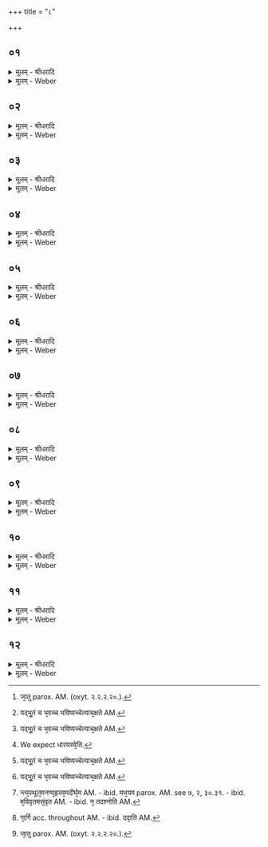 +++
title = "८"

+++


## ०१
<details><summary>मूलम् - श्रीधरादि</summary>

अ᳘थ ह व्वाचक्न᳘व्व्युवाच॥  
ब्ब्रा᳘ह्मणा भगवन्तो ह᳘न्ताह᳘मिमं या᳘ज्ञवल्क्यं द्वौ᳘ प्प्रश्नौ᳘ प्प्रक्ष्या᳘मि तौ चे᳘न्मे व्विवक्ष्य᳘ति न वै जा᳘तु युष्मा᳘कमिमङ्क᳘श्चिद्ब्रह्मो᳘द्यञ्जेते᳘ति तौ᳘ चेन्मे[[!!]] न᳘ व्विवक्ष्य᳘ति मूर्द्धा᳘ ऽस्य व्वि᳘पतिष्यती᳘ति प्पृ᳘च्छ गार्ग्गी᳘ति॥
</details>

<details><summary>मूलम् - Weber</summary>

अ᳘थ ह वाचक्नॗव्युवाच॥  
ब्रा᳘ह्मणा भगवन्तो ह᳘न्ताह᳘मिमं या᳘ज्ञवल्क्यं द्वौ᳘ प्रश्नौ᳘ प्रक्ष्या᳘मि तौ चे᳘न्मे विवक्ष्य᳘ति न वै जा᳘तु [^wbr_1] युष्मा᳘कमिमं क᳘श्चिद्ब्रह्मो᳘द्यं जेते᳘ति तौ चे᳘न्मे न᳘ विवक्ष्य᳘ति मू᳘र्धास्य वि᳘पतिष्यतीति पृ᳘छ गार्गी᳘ति॥  

[^wbr_1]: जा᳘तु parox. AM. (oxyt. २.२.२.२०.).
</details>

## ०२
<details><summary>मूलम् - श्रीधरादि</summary>

सा᳘ होवाच॥  
(चा) अहम्वै᳘ त्वा याज्ञवल्क्य य᳘था का᳘श्यो वा व्वै᳘देहो वोग्ग्रपुत्र᳘ ऽउद्यन्ध᳘नुर᳘धिज्यङ्कृत्वा द्वौ बा᳘णवन्तौ सपत्नातिव्याधि᳘नौ ह᳘स्ते कृ᳘त्वोपोत्ति᳘ष्ठेदेव᳘मे᳘वाहन्त्वान्द्वा᳘भ्याम्प्रश्ना᳘भ्यामुपो᳘दस्थान्तौ᳘ मे ब्ब्रूही᳘ति प्पृ᳘च्छ गार्ग्गी᳘ति॥
</details>

<details><summary>मूलम् - Weber</summary>

सा᳘ होवाच॥  
अहं वै᳘ त्वा याज्ञवल्क्य य᳘था का᳘श्यो वा वै᳘देहो ओग्रपुत्र᳘ उद्यं ध᳘नुर᳘धिज्यं कृत्वा द्वौ वा᳘णवन्तौ सपत्नाधिव्याधि᳘नौ ह᳘स्ते कृॗत्वोपोत्ति᳘ष्ठेदेव᳘मेॗवाहं᳘ त्वा द्वा᳘भ्याम् प्रश्ना᳘भ्यामुपो᳘दस्थां तौ᳘ मे ब्रूही᳘ति पृ᳘छ गार्गी᳘ति॥
</details>

## ०३
<details><summary>मूलम् - श्रीधरादि</summary>

सा᳘ होवाच॥  
य᳘दूर्ध्वं᳘ याज्ञवल्क्य दिवो य᳘दवा᳘क्पृथिव्या य᳘दन्तरा द्या᳘वापृथिवी᳘ ऽइमे य᳘द्भूतञ्च[[!!]] भ᳘वच्च भ᳘विष्यच्चे᳘त्याच᳘क्षते क᳘स्मिँस्तदो᳘तञ्च प्प्रो᳘तञ्चे᳘ति॥
</details>

<details><summary>मूलम् - Weber</summary>

सा᳘ होवाच॥  
य᳘दूर्ध्वं᳘ याज्ञवल्क्य दिवो य᳘दवा᳘क्पृथिव्या य᳘दन्तरा द्या᳘वापृथिवी᳘ इमे य᳘द्भूतं᳘ च भ᳘वच्च भविष्यच्चे᳘त्याच᳘क्षते [^wbr_2] क᳘स्मिंस्तदो᳘तं च प्रो᳘तं चे᳘ति॥  

[^wbr_2]: यद्भू᳘तं च भ᳘वच्च भविष्यच्चेत्याच᳘क्षते AM.
</details>

## ०४
<details><summary>मूलम् - श्रीधरादि</summary>

स᳘ होवाच॥  
य᳘दूर्ध्व᳘ङ्गार्ग्गि दिवो य᳘दवा᳘क्पृथिव्या य᳘दन्तरा द्या᳘वापृथिवी᳘ ऽइमे यद्भू᳘तञ्च भ᳘वच्च भ᳘विष्यच्चे᳘त्याच᳘क्षत ऽआकाशे तदो᳘तञ्च प्प्रो᳘तञ्चेति[[!!]]॥
</details>

<details><summary>मूलम् - Weber</summary>

स᳘ होवाच॥  
य᳘दूर्ध्वं᳘ गार्गी दिवो य᳘दवा᳘क्पृथिव्या य᳘दन्तरा द्या᳘वापृथिवी᳘ इमे य᳘द्भूतं च भ᳘वच्च भविष्यच्चे᳘त्याच᳘क्षत [^wbr_3] आकाशे तदो᳘तं च प्रो᳘तं चे᳘ति॥  

[^wbr_3]: यद्भू᳘तं च भ᳘वच्च भविष्यच्चेत्याच᳘क्षते AM.
</details>

## ०५
<details><summary>मूलम् - श्रीधरादि</summary>

सा᳘ होवाच॥  
न᳘मस्ते याज्ञवल्क्य यो᳘ म ऽएतम्व्य᳘वोचो᳘ ऽपरस्मै धार᳘यस्वे᳘ति प्पृ᳘च्छ गार्ग्गी᳘ति॥
</details>

<details><summary>मूलम् - Weber</summary>

सा᳘ होवाच॥  
न᳘मस्ते याज्ञवल्क्य यो᳘ म एतं व्य᳘वोचो᳘ऽपरस्मै धार᳘यस्वे᳘ति [^wbr_4] पृ᳘छ गार्गी᳘ति॥  

[^wbr_4]: We expect धारयस्वे᳘ति.
</details>

## ०६
<details><summary>मूलम् - श्रीधरादि</summary>

सा᳘ होवाच॥  
य᳘दूर्ध्वं᳘ याज्ञवल्क्य दिवो य᳘दवा᳘क्पृथिव्या य᳘दन्तरा द्या᳘वापृथिवी᳘ ऽइमे यद्भू᳘तञ्च[[!!]] भ᳘वच्च भ᳘विष्यच्चेत्याच᳘क्षते[[!!]] क᳘स्मिन्नेव तदो᳘तञ्च प्रो᳘तञ्चे᳘ति॥
</details>

<details><summary>मूलम् - Weber</summary>

सा᳘ होवाच॥  
य᳘दूर्ध्वं᳘ याज्ञवल्क्य दिवो य᳘दवा᳘क्पृथिव्या य᳘दन्तरा द्या᳘वापृथिवी᳘ इमे य᳘द्भूतं᳘ च भ᳘वच्च भविष्यच्चे᳘त्याच᳘क्षते [^wbr_5] क᳘स्मिन्नेव तदो᳘तं च प्रो᳘तं चेति॥  

[^wbr_5]: यद्भू᳘तं च भ᳘वच्च भविष्यच्चेत्याच᳘क्षते AM.
</details>

## ०७
<details><summary>मूलम् - श्रीधरादि</summary>

स᳘ होवाच॥  
य᳘दूर्ध्व᳘ङ्गार्ग्गि दिवो य᳘दवा᳘क्पृथिव्या य᳘दन्तरा द्या᳘वापृथिवी᳘ ऽइमे यद्भू᳘तञ्च[[!!]] भ᳘वच्च भ᳘विष्यच्चेत्याच᳘क्षत ऽआकाश᳘ ऽएव[[!!]] तदो᳘तञ्च प्प्रो᳘तञ्चे᳘ति क᳘स्मि᳘न्न्वाकाश ऽओ᳘तश्च प्प्रो᳘तश्चेति[[!!]]॥
</details>

<details><summary>मूलम् - Weber</summary>

स᳘ होवाच॥  
य᳘दूर्ध्वं᳘ गार्गी दिवो य᳘दवा᳘क्पृथिव्या य᳘दन्तरा द्या᳘वापृथिवी᳘ इमे य᳘द्भूतं᳘ च भ᳘वच्च भविष्यच्चे᳘त्याच᳘क्षत [^wbr_6] आकाश᳘ एव तदो᳘तं च प्रो᳘तं चे᳘ति क᳘स्मिॗन्न्वाकाश ओ᳘तश्च प्रो᳘तश्चे᳘ति॥  

[^wbr_6]: यद्भू᳘तं च भ᳘वच्च भविष्यच्चेत्याच᳘क्षते AM.
</details>

## ०८
<details><summary>मूलम् - श्रीधरादि</summary>

स᳘ होवाच॥  
(चै) एतद्वै त᳘दक्ष᳘रङ्गार्ग्गि ब्ब्राह्मणा᳘ ऽअभि᳘वदन्त्य᳘स्थूल᳘मनण्व᳘ह्रस्व᳘मदीर्ग्घ᳘मलो᳘हितमस्नेह᳘मच्छाय᳘मत᳘मो ऽवा᳘य्वनाकाश᳘मसङ्ग᳘मस्पर्श᳘मगन्ध᳘मरस᳘मचक्षु᳘ष्कमश्रोत्र᳘मवा᳘गम᳘नो ऽतेज᳘स्कमप्प्राणम᳘मुखम᳘नामा᳘गोत्रमज᳘रमम᳘रमभ᳘यममृ᳘तमर᳘जो ऽशब्दम᳘विवृतमस᳘म्वृतमपूर्व्व᳘मनपर᳘मनन्तर᳘मबाह्यन्न᳘[[!!]] तदश्नोति[[!!]] क᳘ञ्चन न᳘ तदश्नोति[[!!]] क᳘श्चन॥
</details>

<details><summary>मूलम् - Weber</summary>

स᳘ होवाच॥  
एतद्वै त᳘दक्ष᳘रं गार्गी ब्राह्मणा᳘ अभि᳘वदन्त्य᳘स्थूलम᳘नण्व᳘ह्रस्वम᳘दीर्घमलो᳘हितमस्नेह᳘मछाय᳘मतॗमोऽवाय्व᳘नाकाश᳘मसङ्ग᳘मस्पर्श᳘मगन्ध᳘मरस᳘मचक्षु᳘ष्कमश्रोत्र᳘मवा᳘गमॗनोऽतेज᳘स्कमप्राणम᳘मुखम᳘नामा᳘गोत्रमज᳘रमम᳘रमभ᳘यममृ᳘तमरॗजोऽशब्दम᳘विवृतम᳘संवृतमपूर्व᳘मनपर᳘मनन्तर᳘मबाह्यं [^wbr_7] न त᳘दश्नोति कं᳘ चन न त᳘दश्नोति क᳘श्चन॥  

[^wbr_7]: न्त्य᳘स्थूल᳘मनण्व᳘हृस्व᳘मदीर्घ᳘म AM. - ibid. मभ᳘यम  parox. AM. see ७, २, ३०.३१. - ibid. म᳘विवृतमसं᳘वृत AM. - ibid. न᳘ तदश्नोति AM.
</details>

## ०९
<details><summary>मूलम् - श्रीधरादि</summary>

(नै) एत᳘स्य वा᳘ ऽअक्ष᳘रस्य॥  
प्प्रशा᳘सने गार्ग्गि द्या᳘वापृथिवी व्वि᳘धृते ति᳘ष्ठत ऽएत᳘स्य वा᳘ ऽअक्ष᳘रस्य प्प्रशा᳘सने गार्गि सूर्य्याचन्द्द्रम᳘सौ व्वि᳘धृतौ ति᳘ष्ठत ऽएत᳘स्य वा᳘ ऽअक्ष᳘रस्य प्प्रशा᳘सने गार्ग्ग्यहोरात्रा᳘ण्यर्द्धमासा मा᳘सा ऽऋत᳘वः सम्वत्सरा व्वि᳘धृतास्ति᳘ष्ठन्त्येत᳘स्य वा᳘ ऽअक्ष᳘रस्य प्प्रशा᳘सने गार्ग्गि प्प्रा᳘च्यो ऽन्या न᳘द्यः स्य᳘न्दन्ते श्वेते᳘भ्यः प᳘र्व्वतेभ्यः प्प्रती᳘च्यो ऽन्या यां᳘ याञ्च दि᳘शमेत᳘स्य वा᳘ ऽअक्ष᳘रस्य प्प्रशा᳘सने गार्ग्गि द᳘दतम्मनुष्याः[[!!]] प्प्र᳘शᳫँ᳭सन्ति य᳘जमानन्देवा द᳘र्व्व्यम्पित᳘रो ऽन्वा᳘यत्ताः॥
</details>

<details><summary>मूलम् - Weber</summary>

एत᳘स्य वा᳘ अक्ष᳘रस्य॥  
प्रशा᳘सने गार्गी द्या᳘वापृथिवी वि᳘धृते ति᳘ष्ठत एत᳘स्य वा᳘ अक्ष᳘रस्य प्रशा᳘सने गार्गि सूर्याचन्द्रम᳘सौ वि᳘धृतौ ति᳘ष्ठत एत᳘स्य वा अक्ष᳘रस्य प्रशा᳘सने गार्ग्यहोरात्रा᳘ण्यर्धमासा मा᳘सा ऋत᳘वः संवत्सरा वि᳘धृतास्ति᳘ष्ठन्त्येत᳘स्य वा᳘ अक्ष᳘रस्य प्रशा᳘सने गार्गि प्रा᳘च्योऽन्या न᳘द्यः स्य᳘न्दन्ते श्वेते᳘भ्यः प᳘र्वतेभ्यः प्रती᳘च्योऽन्या यां᳘ यां च दि᳘शमेत᳘स्य वा᳘ अक्ष᳘रस्य प्रशा᳘सने गार्गि द᳘दतम् मनुॗष्याः प्र᳘शंसन्ति य᳘जमानं देवा द᳘र्व्यम् पित᳘रोऽन्वा᳘यत्ताः॥
</details>

## १०
<details><summary>मूलम् - श्रीधरादि</summary>

(०) यो वा᳘ ऽएत᳘दक्ष᳘रम᳘विदित्वा गा᳘र्ग्गि॥  
(र्ग्ग्य) अस्मिं᳘ल्लोके᳘ जुहो᳘ति ददा᳘ति[[!!]] त᳘पस्यत्य᳘पि बहू᳘नि व्वर्षसहस्राण्य᳘न्तवानेवास्य[[!!]] स᳘ लोको᳘ भवति यो वा᳘ ऽएत᳘दक्ष᳘रम᳘विदित्वा गार्ग्ग्यस्मा᳘ल्लोकात्प्रै᳘ति स᳘ कृपणो᳘ ऽथ य᳘ ऽएत᳘दक्ष᳘रङ्गार्ग्गि व्विदि᳘त्वा ऽस्मा᳘ल्लोकात्प्रै᳘ति स᳘ ब्ब्राह्मणः[[!!]]॥
</details>

<details><summary>मूलम् - Weber</summary>

यो वा᳘ एत᳘दक्ष᳘रम᳘विदित्वा गार्गि [^wbr_8] ॥  
अस्मिं᳘लोके᳘ जुहो᳘ति द᳘दाति त᳘पस्यत्य᳘पि बहू᳘नि वर्षसहस्राण्य᳘न्तवानेॗवास्य स᳘ लोको᳘ भवति यो वा᳘ एत᳘दक्ष᳘रम᳘विदित्वा गार्ग्यस्मा᳘ल्लोकात्प्रै᳘ति स᳘ कृपणो᳘ऽथ य᳘ एत᳘दक्ष᳘रं गार्गि विदिॗत्वास्मा᳘ल्लोकात्प्रै᳘ति स᳘ ब्राह्मणः᳟॥  

[^wbr_8]: गा᳘र्गि acc. throughout AM. - ibid. ददा᳘ति AM.
</details>

## ११
<details><summary>मूलम् - श्रीधरादि</summary>

(स्त) तद्वा᳘ ऽएत᳘दक्ष᳘रङ्गार्ग्गि᳘॥  
(र्ग्ग्य᳘) अ᳘दृष्टन्द्द्र᳘ष्ट्रश्रुतᳫँ᳭[[!!]] श्रोत्र᳘मतम्मन्त्र᳘विज्ञातम्विज्ञातृ᳘ नान्य᳘दस्ति द्द्रष्टृ᳘ नान्य᳘दस्ति श्रोतृ᳘ नान्य᳘दस्ति मन्तृ᳘ नान्य᳘दस्ति व्विज्ञा᳘त्रेतद्वै त᳘दक्ष᳘रङ्गार्ग्गि य᳘स्मिन्नाकाश ऽओ᳘तश्च प्प्रो᳘तश्चे᳘ति॥
</details>

<details><summary>मूलम् - Weber</summary>

तद्वा᳘ एत᳘दक्ष᳘रं गार्गि॥  
अ᳘दृष्टं द्रष्ट्र᳘श्रुतम् मन्त्र᳘!विज्ञातं विज्ञातृॗ नान्य᳘दस्ति द्रष्टृॗ नान्य᳘दस्ति श्रोतृॗ नान्य᳘दस्ति मन्तृॗ नान्य᳘दस्ति विज्ञाॗत्रेतद्वै त᳘दक्ष᳘रं गार्गि य᳘स्मिन्नाकाश ओ᳘तश्च प्रो᳘तश्चे᳘ति॥
</details>

## १२
<details><summary>मूलम् - श्रीधरादि</summary>

सा᳘ होवाच॥  
ब्ब्रा᳘ह्मणा भगवन्तस्त᳘देव᳘ बहु᳘ मन्यध्वं य᳘दस्मा᳘न्नमस्कारे᳘ण मुच्या᳘द्धै न वै जा᳘तु युष्मा᳘कमिमङ्क᳘श्चिद्ब्रह्मो᳘द्यञ्जेते᳘ति त᳘तो ह व्वाचक्नव्यु᳘परराम॥
</details>
<details><summary>मूलम् - Weber</summary>

सा᳘ होवाच॥  
ब्रा᳘ह्मणा भगवन्तस्त᳘देव᳘ बहु᳘ मन्यध्वं य᳘दस्मा᳘न्नमस्कारे᳘ण मुच्या᳘ध्वै न वै जा᳘तु [^wbr_9] युष्मा᳘कमिमं क᳘श्चिद्ब्रह्मो᳘द्यं जेते᳘ति त᳘तो ह वाचक्नव्यु᳘परराम॥  

[^wbr_9]: जा᳘तु parox. AM. (oxyt. २.२.२.२०.).
</details>

